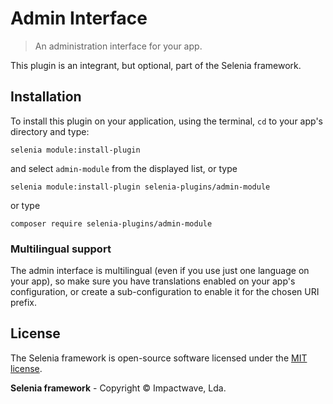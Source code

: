 # Admin Interface

> An administration interface for your app.

This plugin is an integrant, but optional, part of the Selenia framework.

## Installation

To install this plugin on your application, using the terminal, `cd` to your app's directory and type:

```shell
selenia module:install-plugin
```

and select `admin-module` from the displayed list, or type

```shell
selenia module:install-plugin selenia-plugins/admin-module
```

or type

```shell
composer require selenia-plugins/admin-module
```

### Multilingual support

The admin interface is multilingual (even if you use just one language on your app), so make sure you have translations enabled on your app's configuration, or create a sub-configuration to enable it for the chosen URI prefix.

## License

The Selenia framework is open-source software licensed under the [MIT license](http://opensource.org/licenses/MIT).

**Selenia framework** - Copyright &copy; Impactwave, Lda.
